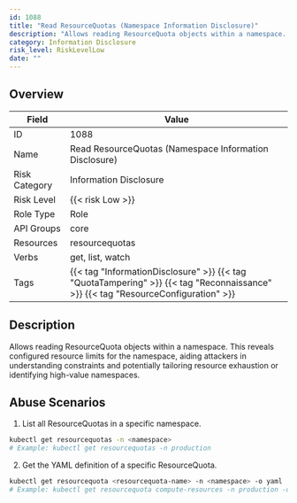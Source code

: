 ```yaml
---
id: 1088
title: "Read ResourceQuotas (Namespace Information Disclosure)"
description: "Allows reading ResourceQuota objects within a namespace. This reveals configured resource limits for the namespace, aiding attackers in understanding constraints and potentially tailoring resource exhaustion or identifying high-value namespaces."
category: Information Disclosure
risk_level: RiskLevelLow
date: ""
---
```


## Overview

| Field         | Value                                                                                                                             |
| ------------- | --------------------------------------------------------------------------------------------------------------------------------- |
| ID            | 1088                                                                                                                              |
| Name          | Read ResourceQuotas (Namespace Information Disclosure)                                                                            |
| Risk Category | Information Disclosure                                                                                                            |
| Risk Level    | {{< risk Low >}}                                                                                                                  |
| Role Type     | Role                                                                                                                              |
| API Groups    | core                                                                                                                              |
| Resources     | resourcequotas                                                                                                                    |
| Verbs         | get, list, watch                                                                                                                  |
| Tags          | {{< tag "InformationDisclosure" >}} {{< tag "QuotaTampering" >}} {{< tag "Reconnaissance" >}} {{< tag "ResourceConfiguration" >}} |

## Description

Allows reading ResourceQuota objects within a namespace. This reveals configured resource limits for the namespace, aiding attackers in understanding constraints and potentially tailoring resource exhaustion or identifying high-value namespaces.

## Abuse Scenarios

1. List all ResourceQuotas in a specific namespace.

```bash
kubectl get resourcequotas -n <namespace>
# Example: kubectl get resourcequotas -n production

```

2. Get the YAML definition of a specific ResourceQuota.

```bash
kubectl get resourcequota <resourcequota-name> -n <namespace> -o yaml
# Example: kubectl get resourcequota compute-resources -n production -o yaml

```
